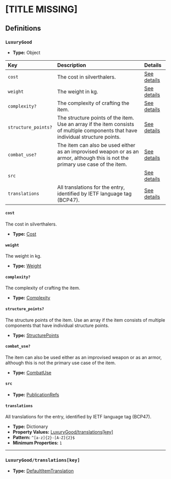# [TITLE MISSING]

## Definitions

### <a name="LuxuryGood"></a> `LuxuryGood`

- **Type:** Object

Key | Description | Details
:-- | :-- | :--
`cost` | The cost in silverthalers. | <a href="#LuxuryGood/cost">See details</a>
`weight` | The weight in kg. | <a href="#LuxuryGood/weight">See details</a>
`complexity?` | The complexity of crafting the item. | <a href="#LuxuryGood/complexity">See details</a>
`structure_points?` | The structure points of the item. Use an array if the item consists of multiple components that have individual structure points. | <a href="#LuxuryGood/structure_points">See details</a>
`combat_use?` | The item can also be used either as an improvised weapon or as an armor, although this is not the primary use case of the item. | <a href="#LuxuryGood/combat_use">See details</a>
`src` |  | <a href="#LuxuryGood/src">See details</a>
`translations` | All translations for the entry, identified by IETF language tag (BCP47). | <a href="#LuxuryGood/translations">See details</a>

#### <a name="LuxuryGood/cost"></a> `cost`

The cost in silverthalers.

- **Type:** <a href="./_Item.md#Cost">Cost</a>

#### <a name="LuxuryGood/weight"></a> `weight`

The weight in kg.

- **Type:** <a href="./_Item.md#Weight">Weight</a>

#### <a name="LuxuryGood/complexity"></a> `complexity?`

The complexity of crafting the item.

- **Type:** <a href="./_Item.md#Complexity">Complexity</a>

#### <a name="LuxuryGood/structure_points"></a> `structure_points?`

The structure points of the item. Use an array if the item consists of
multiple components that have individual structure points.

- **Type:** <a href="./_Item.md#StructurePoints">StructurePoints</a>

#### <a name="LuxuryGood/combat_use"></a> `combat_use?`

The item can also be used either as an improvised weapon or as an armor,
although this is not the primary use case of the item.

- **Type:** <a href="./_Item.md#CombatUse">CombatUse</a>

#### <a name="LuxuryGood/src"></a> `src`

- **Type:** <a href="../../source/_PublicationRef.md#PublicationRefs">PublicationRefs</a>

#### <a name="LuxuryGood/translations"></a> `translations`

All translations for the entry, identified by IETF language tag (BCP47).

- **Type:** Dictionary
- **Property Values:** <a href="#LuxuryGood/translations[key]">LuxuryGood/translations[key]</a>
- **Pattern:** `^[a-z]{2}-[A-Z]{2}$`
- **Minimum Properties:** `1`

---

### <a name="LuxuryGood/translations[key]"></a> `LuxuryGood/translations[key]`

- **Type:** <a href="./_Item.md#DefaultItemTranslation">DefaultItemTranslation</a>
